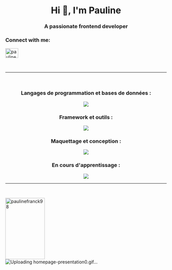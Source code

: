 <h1 align="center">Hi 👋, I'm Pauline</h1>
<h3 align="center">A passionate frontend developer</h3>

<h3 align="left">Connect with me:</h3>
<p align="left">
<a href="https://linkedin.com/in/pauline-franck-817248138" target="blank"><img align="center" src="https://raw.githubusercontent.com/rahuldkjain/github-profile-readme-generator/master/src/images/icons/Social/linked-in-alt.svg" alt="pauline-franck-817248138" height="30" width="40" /></a>
</p>
<br/>
<hr/>
<br/>
<h3 align="center">Langages de programmation et bases de données :</h3>
<p align="center">
  <a href="https://skillicons.dev">
    <img src="https://skillicons.dev/icons?i=html,css,js,php,mysql,mongodb" />
  </a>
</p>

<h3 align="center">Framework et outils :</h3>
<p align="center">
  <a href="https://skillicons.dev">
    <img src="https://skillicons.dev/icons?i=symfony,vscode,github,git,bootstrap,docker" />
  </a>
</p>

<h3 align="center">Maquettage et conception :</h3>
<p align="center">
  <a href="https://skillicons.dev">
    <img src="https://skillicons.dev/icons?i=figma,ai,pr" />
  </a>
</p>

<h3 align="center">En cours d'apprentissage :</h3>
<p align="center">
  <a href="https://skillicons.dev">
    <img src="https://skillicons.dev/icons?i=react" />
  </a>
</p>
<hr/>
<br/>

<p><img align="left" src="https://github-readme-stats.vercel.app/api/top-langs?username=paulinefranck98&show_icons=true&locale=en&layout=compact&theme=react&border_color=7F3FBF&bg_color=0D1117&title_color=FFFFFF&icon_color=A352FA" height="192px" width="49.5%" alt="paulinefranck98" /></p>


<!--
**PaulineFranck98/PaulineFranck98** is a ✨ _special_ ✨ repository because its `README.md` (this file) appears on your GitHub profile.

Here are some ideas to get you started:

- 🔭 I’m currently working on ...
- 🌱 I’m currently learning ...
- 👯 I’m looking to collaborate on ...
- 🤔 I’m looking for help with ...
- 💬 Ask me about ...
- 📫 How to reach me: ...
- 😄 Pronouns: ...
- ⚡ Fun fact: ...
-->
![Uploading homepage-presentation0.gif…]()
